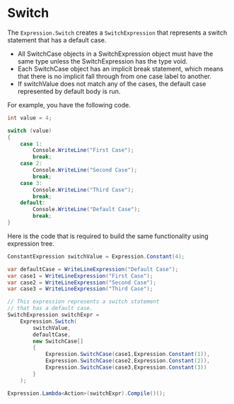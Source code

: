 # Switch 

The `Expression.Switch` creates a `SwitchExpression` that represents a switch statement that has a default case. 

 - All SwitchCase objects in a SwitchExpression object must have the same type unless the SwitchExpression has the type void.
 - Each SwitchCase object has an implicit break statement, which means that there is no implicit fall through from one case label to another.
 - If switchValue does not match any of the cases, the default case represented by default body is run.

For example, you have the following code.

```csharp
int value = 4;

switch (value)
{
    case 1:
        Console.WriteLine("First Case");
        break;
    case 2:
        Console.WriteLine("Second Case");
        break;
    case 3:
        Console.WriteLine("Third Case");
        break;
    default:
        Console.WriteLine("Default Case");
        break;
}
```

Here is the code that is required to build the same functionality using expression tree.

```csharp
ConstantExpression switchValue = Expression.Constant(4);

var defaultCase = WriteLineExpression("Default Case");
var case1 = WriteLineExpression("First Case");
var case2 = WriteLineExpression("Second Case");
var case3 = WriteLineExpression("Third Case");

// This expression represents a switch statement 
// that has a default case.
SwitchExpression switchExpr =
    Expression.Switch(
        switchValue,
        defaultCase,
        new SwitchCase[]
        {
            Expression.SwitchCase(case1,Expression.Constant(1)),
            Expression.SwitchCase(case2,Expression.Constant(2)),
            Expression.SwitchCase(case3,Expression.Constant(3))
        }
    );

Expression.Lambda<Action>(switchExpr).Compile()();
```